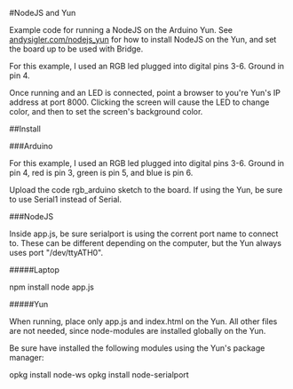 #NodeJS and Yun

Example code for running a NodeJS on the Arduino Yun. See [andysigler.com/nodejs_yun](http://www.andysigler.com/nodejs_yun) for how to install NodeJS on the Yun, and set the board up to be used with Bridge.

For this example, I used an RGB led plugged into digital pins 3-6. Ground in pin 4.

Once running and an LED is connected, point a browser to you're Yun's IP address at port 8000. Clicking the screen will cause the LED to change color, and then to set the screen's background color.

##Install

###Arduino

For this example, I used an RGB led plugged into digital pins 3-6. Ground in pin 4, red is pin 3, green is pin 5, and blue is pin 6.

Upload the code rgb_arduino sketch to the board. If using the Yun, be sure to use Serial1 instead of Serial.

###NodeJS

Inside app.js, be sure serialport is using the corrent port name to connect to. These can be different depending on the computer, but the Yun always uses port "/dev/ttyATH0".

#####Laptop

npm install
node app.js

#####Yun

When running, place only app.js and index.html on the Yun. All other files are not needed, since node-modules are installed globally on the Yun.

Be sure have installed the following modules using the Yun's package manager:

opkg install node-ws
opkg install node-serialport